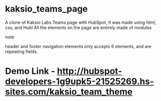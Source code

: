 # kaksio_teams_page

A clone of Kaksio Labs Teams page with HubSpot,
It was made using html, css, and Hubl 
All the elements on the page are entirely made of modules

note

header and footer navigation elements only accepts 6 elements, and are repeating fields.

# Demo Link - http://hubspot-developers-1g9upk5-21525269.hs-sites.com/kaksio_team_theme